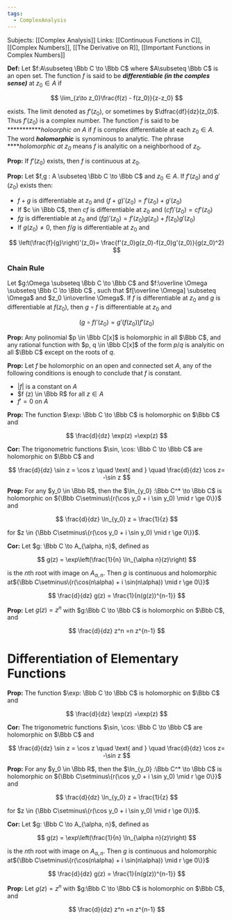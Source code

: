```yaml
---
tags:
  - ComplexAnalysis
---
```

Subjects: [[Complex Analysis]]
Links: [[Continuous Functions in C]], [[Complex Numbers]], [[The Derivative on R]], [[Important Functions in Complex Numbers]]

****Def:**** Let $f:A\subseteq \Bbb C \to \Bbb C$ where $A\subseteq \Bbb C$ is an open set. The function $f$ is said to be _**************differentiable (in the comples sense)**************_ at $z_0 \in A$ if

$$ \lim_{z\to z_0}\frac{f(z) - f(z_0)}{z-z_0} $$

exists. The limit denoted as $f'(z_0)$, or sometimes by $\dfrac{df}{dz}(z_0)$. Thus $f'(z_0)$ is a complex number. The function $f$ is said to be ***********_holoorphic on $A$_ if $f$ is complex differentiable at each ${z_0 \in A}$. The word _**************holomorphic**************_ is synominous to analytic. The phrase ****_holomorphic at $z_0$_ means $f$ is analyitic on a neighborhood of $z_0$.

**Prop:** If $f'(z_0)$ exists, then $f$ is continuous at $z_0$.

**Prop:** Let $f,g : A \subseteq \Bbb C \to \Bbb C$ and $z_0 \in A$. If $f'(z_0)$ and $g'(z_0)$ exists then:

- $f+g$ is differentiable at $z_0$ and $(f+g)'(z_0) = f'(z_0)+g'(z_0)$
- If $c \in \Bbb C$, then $cf$ is differentiable at $z_0$ and $(cf)'(z_0) = cf'(z_0)$
- $fg$ is differentiable at $z_0$ and $(fg)'(z_0) = f'(z_0)g(z_0)+f(z_0)g'(z_0)$
- If $g(z_0) \ne 0$, then $f/g$ is differentiable at $z_0$ and

$$ \left(\frac{f}{g}\right)'(z_0)= \frac{f'(z_0)g(z_0)-f(z_0)g'(z_0)}{g(z_0)^2} $$

### Chain Rule

Let $g:\Omega \subseteq \Bbb C \to \Bbb C$ and $f:\overline \Omega \subseteq \Bbb C \to \Bbb C$ , such that $f[\overline \Omega] \subseteq \Omega$ and $z_0 \in\overline \Omega$. If $f$ is differentiable at $z_0$ and $g$ is differentiable at $f(z_0)$, then $g \circ f$ is differentiable at $z_0$ and

$$ (g \circ f)'(z_0) = g'(f(z_0))f'(z_0) $$

************Prop:************ Any polinomial $p \in \Bbb C[x]$ is holomorphic in all $\Bbb C$, and any rational function with $p, q \in \Bbb C[x]$ of the form $p/q$ is analyitic on all $\Bbb C$ except on the roots of $q$.

************Prop:************ Let $f$ be holomorphic on an open and connected set $A$, any of the following conditions is enough to conclude that $f$ is constant.
- $|f|$ is a constant on $A$
- $f (z) \in \Bbb R$ for all $z \in A$
- $f'=0$ on $A$

******Prop:****** The function $\exp: \Bbb C \to \Bbb C$ is holomorphic on $\Bbb C$ and

$$ \frac{d}{dz} \exp(z) =\exp(z) $$

**********Cor:********** The trigonometric functions $\sin, \cos: \Bbb C \to \Bbb C$ are holomorphic on $\Bbb C$ and

$$ \frac{d}{dz} \sin z = \cos z \quad \text{ and } \quad \frac{d}{dz} \cos z= -\sin z $$

**********Prop:********** For any $y_0 \in \Bbb R$, then the $\ln_{y_0} :\Bbb C^* \to \Bbb C$ is holomorphic on ${\Bbb C\setminus\{r(\cos y_0 + i \sin y_0) \mid r \ge 0\}}$ and

$$ \frac{d}{dz} \ln_{y_0} z = \frac{1}{z} $$

for $z \in {\Bbb C\setminus\{r(\cos y_0 + i \sin y_0) \mid r \ge 0\}}$.

************Cor:************ Let $g: \Bbb C \to A_{\alpha, n}$, defined as

$$ g(z) = \exp\left(\frac{1}{n} \ln_{\alpha n}(z)\right) $$

is the $n$th root with image on $A_{\alpha, n}$. Then $g$ is continuous and holomorphic at${\Bbb C\setminus\{r(\cos(n\alpha) + i \sin(n\alpha)) \mid r \ge 0\}}$

$$ \frac{d}{dz} g(z) = \frac{1}{n(g(z))^{n-1}} $$

********Prop:******** Let $g(z) = z^n$ with $g:\Bbb C \to \Bbb C$ is holomorphic on $\Bbb C$, and

$$ \frac{d}{dz} z^n =n z^{n-1} $$
# Differentiation of Elementary Functions

******Prop:****** The function $\exp: \Bbb C \to \Bbb C$ is holomorphic on $\Bbb C$ and

$$ \frac{d}{dz} \exp(z) =\exp(z) $$

**********Cor:********** The trigonometric functions $\sin, \cos: \Bbb C \to \Bbb C$ are holomorphic on $\Bbb C$ and

$$ \frac{d}{dz} \sin z = \cos z \quad \text{ and } \quad \frac{d}{dz} \cos z= -\sin z $$

**********Prop:********** For any $y_0 \in \Bbb R$, then the $\ln_{y_0} :\Bbb C^* \to \Bbb C$ is holomorphic on ${\Bbb C\setminus\{r(\cos y_0 + i \sin y_0) \mid r \ge 0\}}$ and

$$ \frac{d}{dz} \ln_{y_0} z = \frac{1}{z} $$

for $z \in {\Bbb C\setminus\{r(\cos y_0 + i \sin y_0) \mid r \ge 0\}}$.

************Cor:************ Let $g: \Bbb C \to A_{\alpha, n}$, defined as

$$ g(z) = \exp\left(\frac{1}{n} \ln_{\alpha n}(z)\right) $$

is the $n$th root with image on $A_{\alpha, n}$. Then $g$ is continuous and holomorphic at${\Bbb C\setminus\{r(\cos(n\alpha) + i \sin(n\alpha)) \mid r \ge 0\}}$

$$ \frac{d}{dz} g(z) = \frac{1}{n(g(z))^{n-1}} $$

********Prop:******** Let $g(z) = z^n$ with $g:\Bbb C \to \Bbb C$ is holomorphic on $\Bbb C$, and

$$ \frac{d}{dz} z^n =n z^{n-1} $$